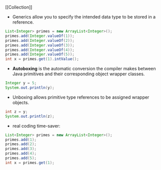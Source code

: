 [[Collection]]
- Generics allow you to specify the intended data type to be stored in a reference.
```Java
List<Integer> primes = new ArrayList<Integer>();
primes.add(Integer.valueOf(1));
primes.add(Integer.valueOf(2));
primes.add(Integer.valueOf(3));
primes.add(Integer.valueOf(4));
primes.add(Integer.valueOf(5));
int x = primes.get(1).intValue();
```
- **Autoboxing** is the automatic conversion the compiler makes between Java primitives and their corresponding object wrapper classes.
```Java
Integer y = 5;
System.out.println(y);
```
- Unboxing allows primitive type references to be assigned wrapper objects.
```Java
int z = y;
System.out.println(z);
```
- real coding time-saver:
```Java
List<Integer> primes = new ArrayList<Integer>();
primes.add(1);
primes.add(2);
primes.add(3);
primes.add(4);
primes.add(5);
int x = primes.get(1);
```